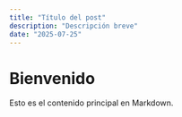 ```yaml
---
title: "Título del post"
description: "Descripción breve"
date: "2025-07-25"
---
```



# Bienvenido

Esto es el contenido principal en Markdown.

